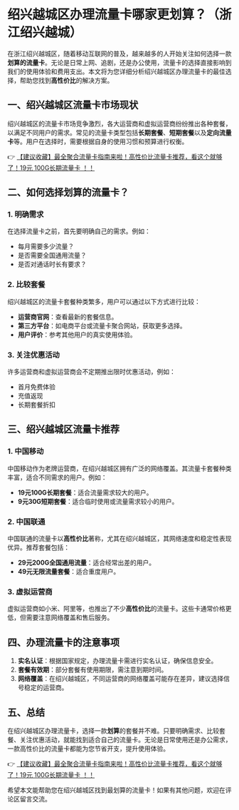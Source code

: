 # 绍兴越城区办理流量卡哪家更划算？（浙江绍兴越城）

在浙江绍兴越城区，随着移动互联网的普及，越来越多的人开始关注如何选择一款**划算的流量卡**。无论是日常上网、追剧，还是办公使用，流量卡的选择直接影响到我们的使用体验和费用支出。本文将为您详细分析绍兴越城区办理流量卡的最佳选择，帮助您找到**高性价比**的解决方案。

## 一、绍兴越城区流量卡市场现状

绍兴越城区的流量卡市场竞争激烈，各大运营商和虚拟运营商纷纷推出各种套餐，以满足不同用户的需求。常见的流量卡类型包括**长期套餐**、**短期套餐**以及**定向流量卡**等。用户在选择时，需要根据自身的使用习惯和预算进行权衡。

👉 [【建议收藏】最全聚合流量卡指南来啦！高性价比流量卡推荐，看这个就够了！19元 100G长期流量卡 ！！](https://bit.ly/Liuliangka)

## 二、如何选择划算的流量卡？

### 1. 明确需求
在选择流量卡之前，首先要明确自己的需求。例如：
- 每月需要多少流量？
- 是否需要全国通用流量？
- 是否对通话时长有要求？

### 2. 比较套餐
绍兴越城区的流量卡套餐种类繁多，用户可以通过以下方式进行比较：
- **运营商官网**：查看最新的套餐信息。
- **第三方平台**：如电商平台或流量卡聚合网站，获取更多选择。
- **用户评价**：参考其他用户的真实使用体验。

### 3. 关注优惠活动
许多运营商和虚拟运营商会不定期推出限时优惠活动，例如：
- 首月免费体验
- 充值返现
- 长期套餐折扣

## 三、绍兴越城区流量卡推荐

### 1. 中国移动
中国移动作为老牌运营商，在绍兴越城区拥有广泛的网络覆盖。其流量卡套餐种类丰富，适合不同需求的用户。例如：
- **19元100G长期套餐**：适合流量需求较大的用户。
- **9元30G短期套餐**：适合临时使用或流量需求较小的用户。

### 2. 中国联通
中国联通的流量卡以**高性价比**著称，尤其在绍兴越城区，其网络速度和稳定性表现优异。推荐套餐包括：
- **29元200G全国通用流量**：适合经常出差的用户。
- **49元无限流量套餐**：适合重度用户。

### 3. 虚拟运营商
虚拟运营商如小米、阿里等，也推出了不少**高性价比**的流量卡。这些卡通常价格更低，但需要注意网络覆盖和售后服务。

## 四、办理流量卡的注意事项

1. **实名认证**：根据国家规定，办理流量卡需进行实名认证，确保信息安全。
2. **套餐有效期**：部分套餐有使用期限，需注意到期时间。
3. **网络覆盖**：在绍兴越城区，不同运营商的网络覆盖可能存在差异，建议选择信号稳定的运营商。

## 五、总结

在绍兴越城区办理流量卡，选择一款**划算**的套餐并不难。只要明确需求、比较套餐、关注优惠活动，就能找到适合自己的流量卡。无论是日常使用还是办公需求，一款高性价比的流量卡都能为您节省开支，提升使用体验。

👉 [【建议收藏】最全聚合流量卡指南来啦！高性价比流量卡推荐，看这个就够了！19元 100G长期流量卡 ！！](https://bit.ly/Liuliangka)

希望本文能帮助您在绍兴越城区找到最划算的流量卡！如果有其他问题，欢迎在评论区留言交流。